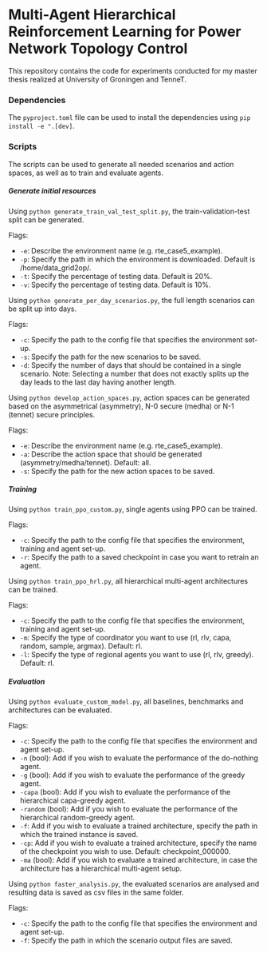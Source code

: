 # Multi-Agent Hierarchical Reinforcement Learning for Power Network Topology Control

This repository contains the code for experiments conducted for my master thesis realized at University of Groningen and TenneT.

### Dependencies 

The `pyproject.toml` file can be used to install the dependencies using `pip install -e ".[dev]`.

### Scripts

The scripts can be used to generate all needed scenarios and action spaces, as well as to train and evaluate agents.

##### Generate initial resources

Using `python generate_train_val_test_split.py`, the train-validation-test split can be generated.

Flags:
- `-e`: Describe the environment name (e.g. rte_case5_example).
- `-p`: Specify the path in which the environment is downloaded. Default is /home/data_grid2op/.
- `-t`: Specify the percentage of testing data. Default is 20%.
- `-v`: Specify the percentage of testing data. Default is 10%.

Using `python generate_per_day_scenarios.py`, the full length scenarios can be split up into days.

Flags:
- `-c`: Specify the path to the config file that specifies the environment set-up.
- `-s`: Specify the path for the new scenarios to be saved.
- `-d`: Specify the number of days that should be contained in a single scenario. Note: Selecting a number that does not exactly splits up the day leads to the last day having another length.

Using `python develop_action_spaces.py`, action spaces can be generated based on the asymmetrical (asymmetry), N-0 secure (medha) or N-1 (tennet) secure principles.

Flags:
- `-e`: Describe the environment name (e.g. rte_case5_example).
- `-a`: Describe the action space that should be generated (asymmetry/medha/tennet). Default: all.
- `-s`: Specify the path for the new action spaces to be saved.

##### Training
Using `python train_ppo_custom.py`, single agents using PPO can be trained.

Flags:
- `-c`: Specify the path to the config file that specifies the environment, training and agent set-up.
- `-r`: Specify the path to a saved checkpoint in case you want to retrain an agent.

Using `python train_ppo_hrl.py`, all hierarchical multi-agent architectures can be trained.

Flags:
- `-c`: Specify the path to the config file that specifies the environment, training and agent set-up.
- `-m`: Specify the type of coordinator you want to use (rl, rlv, capa, random, sample, argmax). Default: rl.
- `-l`: Specify the type of regional agents you want to use (rl, rlv, greedy). Default: rl.

##### Evaluation
Using `python evaluate_custom_model.py`, all baselines, benchmarks and architectures can be evaluated.

Flags:
- `-c`: Specify the path to the config file that specifies the environment and agent set-up.
- `-n` (bool): Add if you wish to evaluate the performance of the do-nothing agent.
- `-g` (bool): Add if you wish to evaluate the performance of the greedy agent.
- `-capa` (bool): Add if you wish to evaluate the performance of the hierarchical capa-greedy agent.
- `-random` (bool): Add if you wish to evaluate the performance of the hierarchical random-greedy agent.
- `-f`: Add if you wish to evaluate a trained architecture, specify the path in which the trained instance is saved.
- `-cp`: Add if you wish to evaluate a trained architecture, specify the name of the checkpoint you wish to use. Default: checkpoint_000000.
- `-ma` (bool): Add if you wish to evaluate a trained architecture, in case the architecture has a hierarchical multi-agent setup.

Using `python faster_analysis.py`, the evaluated scenarios are analysed and resulting data is saved as csv files in the same folder.

Flags:
- `-c`: Specify the path to the config file that specifies the environment and agent set-up.
- `-f`: Specify the path in which the scenario output files are saved.
